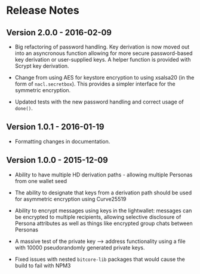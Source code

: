 # Release Notes #

## Version 2.0.0 - 2016-02-09 ##

* Big refactoring of password handling. Key derivation is now moved out into an asyncronous function allowing for more secure password-based key derivation or user-supplied keys. A helper function is provided with Scrypt key derivation.

* Change from using AES for keystore encryption to using xsalsa20 (in the form of `nacl.secretbox`). This provides a simpler interface for the symmetric encryption.

* Updated tests with the new password handling and correct usage of `done()`.

## Version 1.0.1 - 2016-01-19 ##

* Formatting changes in documentation.

## Version 1.0.0 - 2015-12-09 ##

* Ability to have multiple HD derivation paths - allowing multiple Personas from one wallet seed

* The ability to designate that keys from a derivation path should be used for asymmetric encryption using Curve25519

* Ability to encrypt messages using keys in the lightwallet: messages can be encrypted to multiple recipients, allowing selective disclosure of Persona attributes as well as things like encrypted group chats between Personas

* A massive test of the private key —> address functionality using a file with 10000 pseudorandomly generated private keys.

* Fixed issues with nested `bitcore-lib` packages that would cause the build to fail with NPM3
